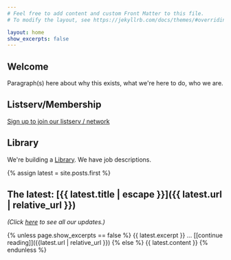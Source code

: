 ```yaml
---
# Feel free to add content and custom Front Matter to this file.
# To modify the layout, see https://jekyllrb.com/docs/themes/#overriding-theme-defaults

layout: home
show_excerpts: false
---
```


## Welcome
Paragraph(s) here about why this exists, what we're here to do, who we are.

## Listserv/Membership
[Sign up to join our listserv / network](https://airtable.com/shrltywvcMrfvKbpN)

## Library
We're building a [Library](/library). We have job descriptions.

{% assign latest = site.posts.first %}
## The latest: [{{ latest.title | escape }}]({{ latest.url | relative_url }})

_(Click [here](/updates) to see all our updates.)_

{% unless page.show_excerpts == false %}
{{ latest.excerpt }} ... [\[continue reading\]]({{latest.url | relative_url }})
{% else %}
{{ latest.content }}
{% endunless %}
